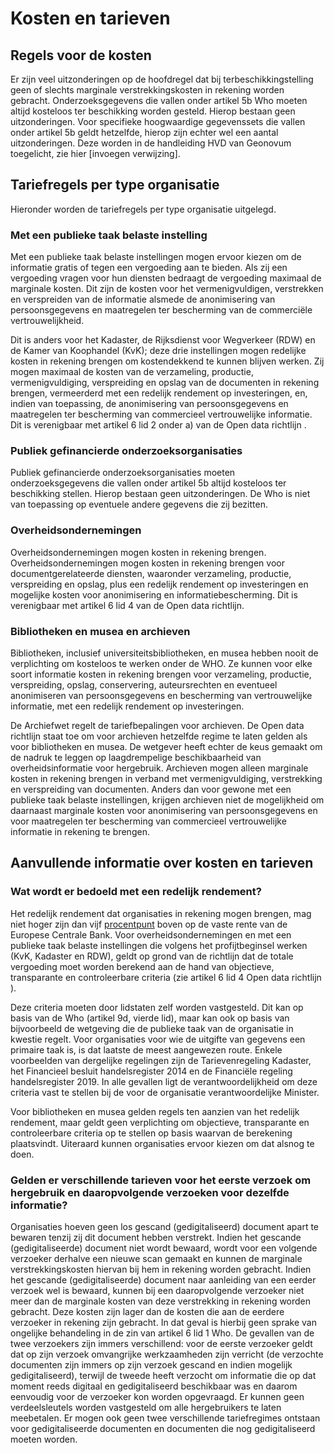 
# Kosten en tarieven

## Regels voor de kosten
Er zijn veel uitzonderingen op de hoofdregel dat bij terbeschikkingstelling geen of slechts marginale verstrekkingskosten in rekening worden gebracht. Onderzoeksgegevens die vallen onder artikel 5b Who moeten altijd kosteloos ter beschikking worden gesteld. Hierop bestaan geen uitzonderingen. Voor specifieke hoogwaardige gegevenssets die vallen onder artikel 5b geldt hetzelfde, hierop zijn echter wel een aantal uitzonderingen. Deze worden in de handleiding HVD van Geonovum toegelicht, zie hier [invoegen verwijzing]. 

## Tariefregels per type organisatie
Hieronder worden de tariefregels per type organisatie uitgelegd.

### Met een publieke taak belaste instelling
Met een publieke taak belaste instellingen mogen ervoor kiezen om de informatie gratis of tegen een vergoeding aan te bieden. Als zij een vergoeding vragen voor hun diensten bedraagt de vergoeding maximaal de marginale kosten. Dit zijn de kosten voor het vermenigvuldigen, verstrekken en verspreiden van de informatie alsmede de anonimisering van persoonsgegevens en maatregelen ter bescherming van de commerciële vertrouwelijkheid. 
 
Dit is anders voor het Kadaster, de Rijksdienst voor Wegverkeer (RDW) en de Kamer van Koophandel (KvK); deze drie instellingen mogen redelijke kosten in rekening brengen om kostendekkend te kunnen blijven werken. Zij mogen maximaal de kosten van de verzameling, productie, vermenigvuldiging, verspreiding en opslag van de documenten in rekening brengen, vermeerderd met een redelijk rendement op investeringen, en, indien van toepassing, de anonimisering van 
persoonsgegevens en maatregelen ter bescherming van commercieel vertrouwelijke informatie. Dit is verenigbaar met artikel 6 lid 2 onder a) van de Open data richtlijn .

### Publiek gefinancierde onderzoeksorganisaties
Publiek gefinancierde onderzoeksorganisaties moeten onderzoeksgegevens die vallen onder artikel 5b altijd kosteloos ter beschikking stellen. Hierop bestaan geen uitzonderingen. De Who is niet van toepassing op eventuele andere gegevens die zij bezitten. 

### Overheidsondernemingen
Overheidsondernemingen mogen kosten in rekening brengen. Overheidsondernemingen mogen kosten in rekening brengen voor documentgerelateerde diensten, waaronder verzameling, productie, verspreiding en opslag, plus een redelijk rendement op investeringen en mogelijke kosten voor anonimisering en informatiebescherming. Dit is verenigbaar met artikel 6 lid 4 van de Open data richtlijn.

### Bibliotheken en musea en archieven
Bibliotheken, inclusief universiteitsbibliotheken, en musea hebben nooit de verplichting om kosteloos te werken onder de WHO. Ze kunnen voor elke soort informatie kosten in rekening brengen voor verzameling, productie, verspreiding, opslag, conservering, auteursrechten en eventueel anonimiseren van persoonsgegevens en bescherming van vertrouwelijke informatie, met een redelijk rendement op investeringen. 

De Archiefwet regelt de tariefbepalingen voor archieven. De Open data richtlijn  staat toe om voor archieven hetzelfde regime te laten gelden als voor bibliotheken en musea. De wetgever heeft echter de keus gemaakt om de nadruk te leggen op laagdrempelige beschikbaarheid van overheidsinformatie voor hergebruik. Archieven mogen alleen marginale kosten in rekening brengen in verband met vermenigvuldiging, verstrekking en verspreiding van documenten. Anders dan voor gewone met een publieke taak belaste instellingen, krijgen archieven niet de mogelijkheid om daarnaast marginale kosten voor anonimisering van persoonsgegevens en voor maatregelen ter bescherming van commercieel vertrouwelijke informatie in rekening te brengen. 

## Aanvullende informatie over kosten en tarieven

### Wat wordt er bedoeld met een redelijk rendement?
Het redelijk rendement dat organisaties in rekening mogen brengen, mag niet hoger zijn dan vijf [procentpunt](https://nl.wikipedia.org/wiki/Procentpunt) boven op de vaste rente van de Europese Centrale Bank. Voor overheidsondernemingen en met een publieke taak belaste instellingen die volgens het profijtbeginsel werken (KvK, Kadaster en RDW), geldt op grond van de richtlijn dat de totale vergoeding moet worden berekend aan de hand van objectieve, transparante en controleerbare criteria (zie artikel 6 lid 4 Open data richtlijn ). 
 
Deze criteria moeten door lidstaten zelf worden vastgesteld. Dit kan op basis van de Who (artikel 9d, vierde lid), maar kan ook op basis van bijvoorbeeld de wetgeving die de publieke taak van de organisatie in kwestie regelt. Voor organisaties voor wie de uitgifte van gegevens een primaire taak is, is dat laatste de meest aangewezen route. Enkele voorbeelden van dergelijke regelingen zijn de Tarievenregeling Kadaster, het Financieel besluit handelsregister 2014 en de Financiële regeling handelsregister 2019. In alle gevallen ligt de verantwoordelijkheid om deze criteria vast te stellen bij de voor de organisatie verantwoordelijke Minister. 
 
Voor bibliotheken en musea gelden regels ten aanzien van het redelijk rendement, maar geldt geen verplichting om objectieve, transparante en controleerbare criteria op te stellen op basis waarvan de berekening plaatsvindt. Uiteraard kunnen organisaties ervoor kiezen om dat alsnog te doen. 

### Gelden er verschillende tarieven voor het eerste verzoek om hergebruik en daaropvolgende verzoeken voor dezelfde informatie?
Organisaties hoeven geen los gescand (gedigitaliseerd) document apart te bewaren tenzij zij dit document hebben verstrekt. Indien het gescande (gedigitaliseerde) document niet wordt bewaard, wordt voor een volgende verzoeker derhalve een nieuwe scan gemaakt en kunnen de marginale verstrekkingskosten hiervan bij hem in rekening worden gebracht. 
Indien het gescande (gedigitaliseerde) document naar aanleiding van een eerder verzoek wel is bewaard, kunnen bij een daaropvolgende verzoeker niet meer dan de marginale kosten van deze verstrekking in rekening worden gebracht. Deze kosten zijn lager dan de kosten die aan de eerdere verzoeker in rekening zijn gebracht. In dat geval is hierbij geen sprake van ongelijke behandeling in de zin van artikel 6 lid 1 Who. 
De gevallen van de twee verzoekers zijn immers verschillend: voor de eerste verzoeker geldt dat op zijn verzoek omvangrijke werkzaamheden zijn verricht (de verzochte documenten zijn immers op zijn verzoek gescand en indien mogelijk gedigitaliseerd), terwijl de tweede heeft verzocht om informatie die op dat moment reeds digitaal en gedigitaliseerd beschikbaar was en daarom eenvoudig voor de verzoeker kon worden opgevraagd. 
Er kunnen geen verdeelsleutels worden vastgesteld om alle hergebruikers te laten meebetalen. Er mogen ook geen twee verschillende tariefregimes ontstaan voor gedigitaliseerde documenten en documenten die nog gedigitaliseerd moeten worden.

